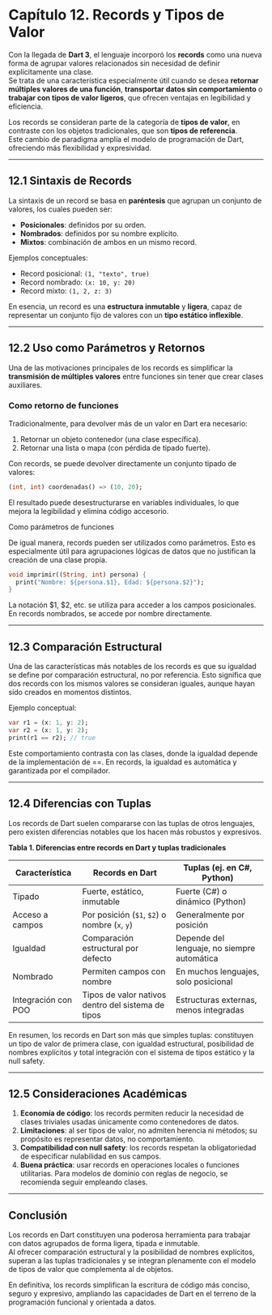 # Capítulo 12. Records y Tipos de Valor

Con la llegada de **Dart 3**, el lenguaje incorporó los **records** como una nueva forma de agrupar valores relacionados
sin necesidad de definir explícitamente una clase.  
Se trata de una característica especialmente útil cuando se desea **retornar múltiples valores de una función**,
**transportar datos sin comportamiento** o **trabajar con tipos de valor ligeros**, que ofrecen ventajas en legibilidad
y
eficiencia.

Los records se consideran parte de la categoría de **tipos de valor**, en contraste con los objetos tradicionales, que
son **tipos de referencia**.  
Este cambio de paradigma amplía el modelo de programación de Dart, ofreciendo más flexibilidad y expresividad.

---

## 12.1 Sintaxis de Records

La sintaxis de un record se basa en **paréntesis** que agrupan un conjunto de valores, los cuales pueden ser:

- **Posicionales**: definidos por su orden.
- **Nombrados**: definidos por su nombre explícito.
- **Mixtos**: combinación de ambos en un mismo record.

Ejemplos conceptuales:

- Record posicional: `(1, "texto", true)`
- Record nombrado: `(x: 10, y: 20)`
- Record mixto: `(1, 2, z: 3)`

En esencia, un record es una **estructura inmutable** y **ligera**, capaz de representar un conjunto fijo de valores con
un **tipo estático inflexible**.

---

## 12.2 Uso como Parámetros y Retornos

Una de las motivaciones principales de los records es simplificar la **transmisión de múltiples valores** entre
funciones sin tener que crear clases auxiliares.

### Como retorno de funciones

Tradicionalmente, para devolver más de un valor en Dart era necesario:

1. Retornar un objeto contenedor (una clase específica).
2. Retornar una lista o mapa (con pérdida de tipado fuerte).

Con records, se puede devolver directamente un conjunto tipado de valores:

```dart
(int, int) coordenadas() => (10, 20);
```

El resultado puede desestructurarse en variables individuales, lo que mejora la legibilidad y elimina código accesorio.

Como parámetros de funciones

De igual manera, records pueden ser utilizados como parámetros.
Esto es especialmente útil para agrupaciones lógicas de datos que no justifican la creación de una clase propia.

```dart
void imprimir((String, int) persona) {
  print("Nombre: ${persona.$1}, Edad: ${persona.$2}");
}
```

La notación $1, $2, etc. se utiliza para acceder a los campos posicionales.
En records nombrados, se accede por nombre directamente.

---

## 12.3 Comparación Estructural

Una de las características más notables de los records es que su igualdad se define por comparación estructural, no por
referencia.
Esto significa que dos records con los mismos valores se consideran iguales, aunque hayan sido creados en momentos
distintos.

Ejemplo conceptual:

```dart
var r1 = (x: 1, y: 2);
var r2 = (x: 1, y: 2);
print(r1 == r2); // true
```

Este comportamiento contrasta con las clases, donde la igualdad depende de la implementación de ==.
En records, la igualdad es automática y garantizada por el compilador.

---

## 12.4 Diferencias con Tuplas

Los records de Dart suelen compararse con las tuplas de otros lenguajes, pero existen diferencias notables que los hacen
más robustos y expresivos.

**Tabla 1. Diferencias entre records en Dart y tuplas tradicionales**

| Característica      | Records en Dart                                    | Tuplas (ej. en C#, Python)                  |
|---------------------|----------------------------------------------------|---------------------------------------------|
| Tipado              | Fuerte, estático, inmutable                        | Fuerte (C#) o dinámico (Python)             |
| Acceso a campos     | Por posición (`$1`, `$2`) o nombre (`x`, `y`)      | Generalmente por posición                   |
| Igualdad            | Comparación estructural por defecto                | Depende del lenguaje, no siempre automática |
| Nombrado            | Permiten campos con nombre                         | En muchos lenguajes, solo posicional        |
| Integración con POO | Tipos de valor nativos dentro del sistema de tipos | Estructuras externas, menos integradas      |

En resumen, los records en Dart son más que simples tuplas: constituyen un tipo de valor de primera clase, con igualdad
estructural, posibilidad de nombres explícitos y total integración con el sistema de tipos estático y la null safety.

---

## 12.5 Consideraciones Académicas

1. **Economía de código**: los records permiten reducir la necesidad de clases triviales usadas únicamente como
   contenedores de datos.
2. **Limitaciones**: al ser tipos de valor, no admiten herencia ni métodos; su propósito es representar datos, no
   comportamiento.
3. **Compatibilidad con null safety**: los records respetan la obligatoriedad de especificar nulabilidad en sus campos.
4. **Buena práctica**: usar records en operaciones locales o funciones utilitarias. Para modelos de dominio con reglas
   de negocio, se recomienda seguir empleando clases.

---

## Conclusión

Los records en Dart constituyen una poderosa herramienta para trabajar con datos agrupados de forma ligera, tipada e
inmutable.  
Al ofrecer comparación estructural y la posibilidad de nombres explícitos, superan a las tuplas tradicionales y se
integran plenamente con el modelo de tipos de valor que complementa al de objetos.

En definitiva, los records simplifican la escritura de código más conciso, seguro y expresivo, ampliando las capacidades
de Dart en el terreno de la programación funcional y orientada a datos.